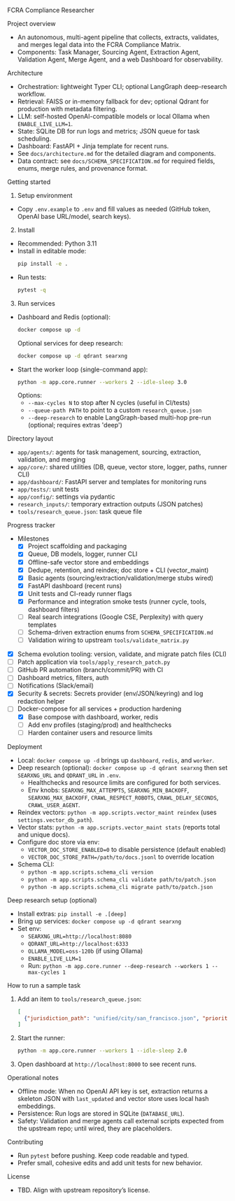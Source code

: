 FCRA Compliance Researcher

Project overview
- An autonomous, multi-agent pipeline that collects, extracts, validates, and merges legal data into the FCRA Compliance Matrix.
- Components: Task Manager, Sourcing Agent, Extraction Agent, Validation Agent, Merge Agent, and a web Dashboard for observability.

Architecture
- Orchestration: lightweight Typer CLI; optional LangGraph deep-research workflow.
- Retrieval: FAISS or in-memory fallback for dev; optional Qdrant for production with metadata filtering.
- LLM: self-hosted OpenAI-compatible models or local Ollama when `ENABLE_LIVE_LLM=1`.
- State: SQLite DB for run logs and metrics; JSON queue for task scheduling.
- Dashboard: FastAPI + Jinja template for recent runs.
- See `docs/architecture.md` for the detailed diagram and components.
- Data contract: see `docs/SCHEMA_SPECIFICATION.md` for required fields, enums, merge rules, and provenance format.

Getting started
1) Setup environment
- Copy `.env.example` to `.env` and fill values as needed (GitHub token, OpenAI base URL/model, search keys).

2) Install
- Recommended: Python 3.11
- Install in editable mode:
  ```bash
  pip install -e .
  ```
- Run tests:
  ```bash
  pytest -q
  ```

3) Run services
- Dashboard and Redis (optional):
  ```bash
  docker compose up -d
  ```
  Optional services for deep research:
  ```bash
  docker compose up -d qdrant searxng
  ```
- Start the worker loop (single-command app):
  ```bash
  python -m app.core.runner --workers 2 --idle-sleep 3.0
  ```
  Options:
  - `--max-cycles N` to stop after N cycles (useful in CI/tests)
  - `--queue-path PATH` to point to a custom `research_queue.json`
  - `--deep-research` to enable LangGraph-based multi-hop pre-run (optional; requires extras 'deep')

Directory layout
- `app/agents/`: agents for task management, sourcing, extraction, validation, and merging
- `app/core/`: shared utilities (DB, queue, vector store, logger, paths, runner CLI)
- `app/dashboard/`: FastAPI server and templates for monitoring runs
- `app/tests/`: unit tests
- `app/config/`: settings via pydantic
- `research_inputs/`: temporary extraction outputs (JSON patches)
- `tools/research_queue.json`: task queue file

Progress tracker
- Milestones
  - [x] Project scaffolding and packaging
  - [x] Queue, DB models, logger, runner CLI
  - [x] Offline-safe vector store and embeddings
  - [x] Dedupe, retention, and reindex; doc store + CLI (vector_maint)
  - [x] Basic agents (sourcing/extraction/validation/merge stubs wired)
  - [x] FastAPI dashboard (recent runs)
  - [x] Unit tests and CI-ready runner flags
  - [x] Performance and integration smoke tests (runner cycle, tools, dashboard filters)
  - [ ] Real search integrations (Google CSE, Perplexity) with query templates
  - [ ] Schema-driven extraction enums from `SCHEMA_SPECIFICATION.md`
  - [ ] Validation wiring to upstream `tools/validate_matrix.py`
 - [x] Schema evolution tooling: version, validate, and migrate patch files (CLI)
  - [ ] Patch application via `tools/apply_research_patch.py`
  - [ ] GitHub PR automation (branch/commit/PR) with CI
  - [ ] Dashboard metrics, filters, auth
  - [ ] Notifications (Slack/email)
  - [x] Security & secrets: Secrets provider (env/JSON/keyring) and log redaction helper
- [ ] Docker-compose for all services + production hardening
  - [x] Base compose with dashboard, worker, redis
  - [ ] Add env profiles (staging/prod) and healthchecks
  - [ ] Harden container users and resource limits

Deployment
- Local: `docker compose up -d` brings up `dashboard`, `redis`, and `worker`.
- Deep research (optional): `docker compose up -d qdrant searxng` then set `SEARXNG_URL` and `QDRANT_URL` in `.env`.
  - Healthchecks and resource limits are configured for both services.
  - Env knobs: `SEARXNG_MAX_ATTEMPTS`, `SEARXNG_MIN_BACKOFF`, `SEARXNG_MAX_BACKOFF`, `CRAWL_RESPECT_ROBOTS`, `CRAWL_DELAY_SECONDS`, `CRAWL_USER_AGENT`.
- Reindex vectors: `python -m app.scripts.vector_maint reindex` (uses `settings.vector_db_path`).
- Vector stats: `python -m app.scripts.vector_maint stats` (reports total and unique docs).
- Configure doc store via env:
  - `VECTOR_DOC_STORE_ENABLED=0` to disable persistence (default enabled)
  - `VECTOR_DOC_STORE_PATH=/path/to/docs.jsonl` to override location
 - Schema CLI:
   - `python -m app.scripts.schema_cli version`
   - `python -m app.scripts.schema_cli validate path/to/patch.json`
   - `python -m app.scripts.schema_cli migrate path/to/patch.json`

Deep research setup (optional)
- Install extras: `pip install -e .[deep]`
- Bring up services: `docker compose up -d qdrant searxng`
- Set env:
  - `SEARXNG_URL=http://localhost:8080`
  - `QDRANT_URL=http://localhost:6333`
  - `OLLAMA_MODEL=oss-120b` (if using Ollama)
  - `ENABLE_LIVE_LLM=1`
  - Run: `python -m app.core.runner --deep-research --workers 1 --max-cycles 1`

How to run a sample task
1) Add an item to `tools/research_queue.json`:
   ```json
   [
     {"jurisdiction_path": "unified/city/san_francisco.json", "priority": 5}
   ]
   ```
2) Start the runner:
   ```bash
   python -m app.core.runner --workers 1 --idle-sleep 2.0
   ```
3) Open dashboard at `http://localhost:8000` to see recent runs.

Operational notes
- Offline mode: When no OpenAI API key is set, extraction returns a skeleton JSON with `last_updated` and vector store uses local hash embeddings.
- Persistence: Run logs are stored in SQLite (`DATABASE_URL`).
- Safety: Validation and merge agents call external scripts expected from the upstream repo; until wired, they are placeholders.

Contributing
- Run `pytest` before pushing. Keep code readable and typed.
- Prefer small, cohesive edits and add unit tests for new behavior.

License
- TBD. Align with upstream repository’s license.
